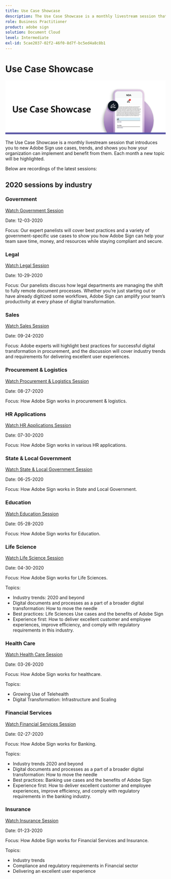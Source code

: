 ```yaml
---
title: Use Case Showcase
description: The Use Case Showcase is a monthly livestream session that introduces you to new Adobe Sign use cases, trends, and shows you how your organization can implement and benefit from them
role: Business Practitioner
product: adobe sign
solution: Document Cloud
level: Intermediate
exl-id: 5cae2037-02f2-46f0-8d7f-bc5ed4a8c8b1
---
```

# Use Case Showcase 

![use case banner](../assets/UCSC_Rebrand.png)

The Use Case Showcase is a monthly livestream session that introduces you to new Adobe Sign use cases, trends, and shows you how your organization can implement and benefit from them. Each month a new topic will be highlighted.


Below are recordings of the latest sessions:

## 2020 sessions by industry

### Government

[Watch Government Session](https://event.on24.com/wcc/r/2790280/7FFF27458A6834FDF8C73C5149637590?partnerref=EXL)

Date: 12-03-2020

Focus: Our expert panelists will cover best practices and a variety of government-specific use cases to show you how Adobe Sign can help your team save time, money, and resources while staying compliant and secure.

### Legal

[Watch Legal Session](https://event.on24.com/wcc/r/2634329/292CA0B317E56600A114508CC55376BF?partnerref=EXL)

Date: 10-29-2020

Focus: Our panelists discuss how legal departments are managing the shift to fully remote document processes. Whether you’re just starting out or have already digitized some workflows, Adobe Sign can amplify your team’s productivity at every phase of digital transformation.

### Sales

[Watch Sales Session](https://acrobat.adobe.com/us/en/business/webinars/adobe-sign-use-case-showcase-sales.html)

Date: 09-24-2020

Focus: Adobe experts will highlight best practices for successful digital transformation in procurement, and the discussion will cover industry trends and requirements for delivering excellent user experiences.

### Procurement & Logistics

[Watch Procurement & Logistics Session](https://event.on24.com/wcc/r/2514418/278FB6F16C198E2B866CF487AF9514F6)

Date: 08-27-2020

Focus: How Adobe Sign works in procurement & logistics.

### HR Applications

[Watch HR Applications Session](https://event.on24.com/wcc/r/2351937/D9E34A102F309DFCAF0D07D5192BD66D)

Date: 07-30-2020

Focus: How Adobe Sign works in various HR applications.

### State & Local Government

[Watch State & Local Government Session](https://event.on24.com/wcc/r/2351937/D9E34A102F309DFCAF0D07D5192BD66D)

Date: 06-25-2020

Focus: How Adobe Sign works in State and Local Government.

### Education

[Watch Education Session](https://event.on24.com/wcc/r/2241711/762243D5EE65DAC44D3AE7BCCD3388A7)

Date: 05-28-2020

Focus: How Adobe Sign works for Education.

### Life Science

[Watch Life Science Session](https://event.on24.com/wcc/r/2204781/2C266134D08DDE48E17C77746F192AA6)

Date: 04-30-2020

Focus: How Adobe Sign works for Life Sciences.

Topics:

* Industry trends: 2020 and beyond
* Digital documents and processes as a part of a broader digital transformation: How to move the needle
* Best practices: Life Sciences Use cases and the benefits of Adobe Sign
* Experience first: How to deliver excellent customer and employee experiences, improve efficiency, and comply with regulatory requirements in this industry.

### Health Care

[Watch Health Care Session](https://event.on24.com/wcc/r/2202626/1D60C42BD396AE273CB09CF53F1051BE)

Date: 03-26-2020

Focus: How Adobe Sign works for healthcare.

Topics:
* Growing Use of Telehealth
* Digital Transformation: Infrastructure and Scaling

### Financial Services

[Watch Financial Services Session](https://event.on24.com/wcc/r/2177152/40A4315A5D32F21AFB5EB03E25C15992)

Date: 02-27-2020

Focus: How Adobe Sign works for Banking.

Topics:

* Industry trends 2020 and beyond 
* Digital documents and processes as a part of a broader digital transformation: How to move the needle
* Best practices: Banking use cases and the benefits of Adobe Sign
* Experience first: How to deliver excellent customer and employee experiences, improve efficiency, and comply with regulatory requirements in the banking industry.

### Insurance 

[Watch Insurance Session](https://event.on24.com/wcc/r/2162717/1449ED610AD3B545004079728D9AE0F6)

Date: 01-23-2020

Focus: How Adobe Sign works for Financial Services and Insurance.

Topics: 

* Industry trends
* Compliance and regulatory requirements in Financial sector
* Delivering an excellent user experience

